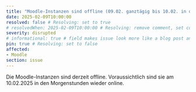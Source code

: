 ```yaml
---
title: "Moodle-Instanzen sind offline (09.02. ganztägig bis 10.02. in den Morgenstunden)"
date: 2025-02-09T10:00:00
resolved: false # Resolving: set to true
# resolvedWhen: 2025-02-09T10:00:00 # Resolving: remove comment, set correct end datetime
severity: disrupted
# informational: true # field makes issue look more like a blog post and removes any references to downtime length
pin: true # Resolving: set to false
affected:
- Moodle
section: issue
---
```


Die Moodle-Instanzen sind derzeit offline. Voraussichtlich sind sie am 10.02.2025 in den Morgenstunden wieder online.